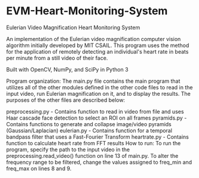 # EVM-Heart-Monitoring-System
Eulerian Video Magnification Heart Monitoring System

An implementation of the Eulerian video magnification computer vision algorithm initially developed by MIT CSAIL. This program uses the method for the application of remotely detecting an individual's heart rate in beats per minute from a still video of their face.

Built with OpenCV, NumPy, and SciPy in Python 3

Program organization:
The main.py file contains the main program that utilizes all of the other modules defined in the other code files to read in the input video, run Eulerian magnification on it, and to display the results. The purposes of the other files are described below:

preprocessing.py - Contains function to read in video from file and uses Haar cascade face detection to select an ROI on all frames
pyramids.py - Contains functions to generate and collapse image/video pyramids (Gaussian/Laplacian)
eulerian.py - Contains function for a temporal bandpass filter that uses a Fast-Fourier Transform
heartrate.py - Contains function to calculate heart rate from FFT results
How to run:
To run the program, specify the path to the input video in the preprocessing.read_video() function on line 13 of main.py. To alter the frequency range to be filtered, change the values assigned to freq_min and freq_max on lines 8 and 9.
